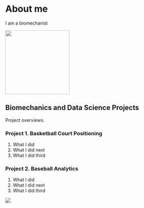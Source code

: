 # About me
I am a biomechanist

<img src=https://github.com/user-attachments/assets/910cd9aa-7f30-4fed-9328-e1535f39b2b3 width="200">

## Biomechanics and Data Science Projects
Project overviews.

### Project 1. Basketball Court Positioning
1. What I did
2. What I did next
3. What I did third

### Project 2. Baseball Analytics
1. What I did
2. What I did next
3. What I did third

![](https://github.com/user-attachments/assets/f7cee4e0-8218-44b5-95cc-1e4ddbefd638)

